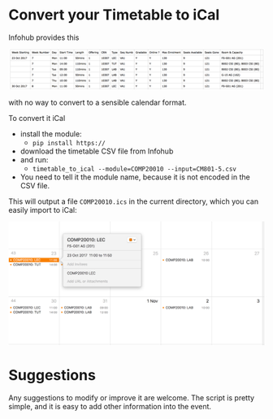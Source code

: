 # Convert your Timetable to iCal

Infohub provides this

![](timetable.png)

with no way to convert to a sensible calendar format.

To convert it iCal

- install the module:
    - `pip install https:// `
- download the timetable CSV file from Infohub
- and run:
    - `timetable_to_ical --module=COMP20010 --input=CM801-5.csv`
- You need to tell it the module name, because it is not encoded in the CSV file.

This will output a file `COMP20010.ics` in the current directory, which you can easily import to iCal:

![](ical.png)

# Suggestions

Any suggestions to modify or improve it are welcome. The script is pretty simple, and it is easy to add other information into the event.
